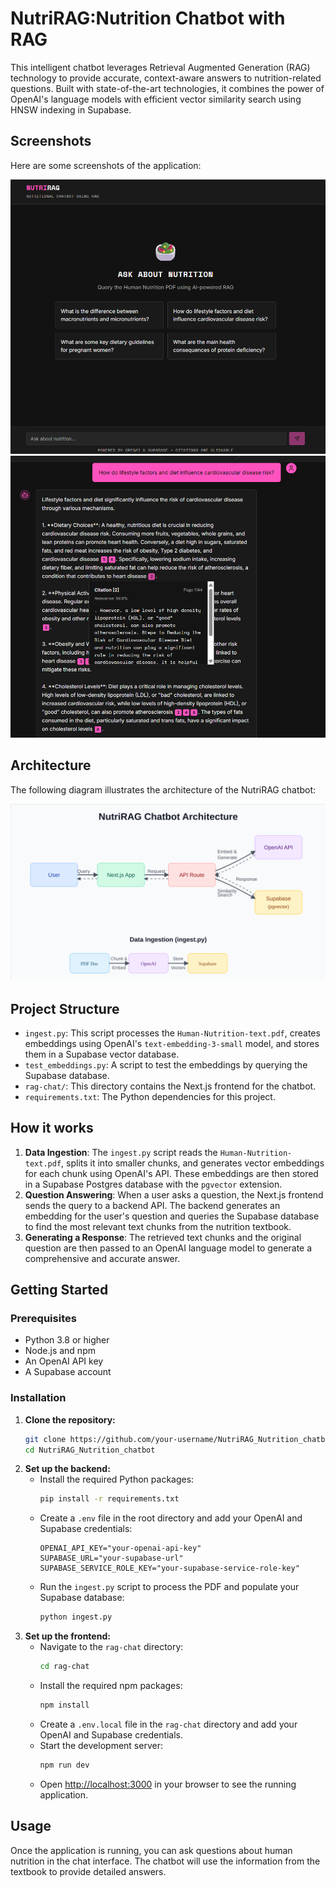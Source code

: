 # NutriRAG:Nutrition Chatbot with RAG

This intelligent chatbot leverages Retrieval Augmented Generation (RAG) technology to provide accurate, context-aware answers to nutrition-related questions. Built with state-of-the-art technologies, it combines the power of OpenAI's language models with efficient vector similarity search using HNSW indexing in Supabase.

## Screenshots

Here are some screenshots of the application:

![Screenshot 1](./rag-chat/public/Homepage_NutriRAG.png)
![Screenshot 2](./rag-chat/public/Chat-Interface.png)


## Architecture

The following diagram illustrates the architecture of the NutriRAG chatbot:

![Architecture Diagram](./rag-chat/public/assets/architecture.svg)

## Project Structure

-   `ingest.py`: This script processes the `Human-Nutrition-text.pdf`, creates embeddings using OpenAI's `text-embedding-3-small` model, and stores them in a Supabase vector database.
-   `test_embeddings.py`: A script to test the embeddings by querying the Supabase database.
-   `rag-chat/`: This directory contains the Next.js frontend for the chatbot.
-   `requirements.txt`: The Python dependencies for this project.

## How it works

1.  **Data Ingestion**: The `ingest.py` script reads the `Human-Nutrition-text.pdf`, splits it into smaller chunks, and generates vector embeddings for each chunk using OpenAI's API. These embeddings are then stored in a Supabase Postgres database with the `pgvector` extension.
2.  **Question Answering**: When a user asks a question, the Next.js frontend sends the query to a backend API. The backend generates an embedding for the user's question and queries the Supabase database to find the most relevant text chunks from the nutrition textbook.
3.  **Generating a Response**: The retrieved text chunks and the original question are then passed to an OpenAI language model to generate a comprehensive and accurate answer.


## Getting Started

### Prerequisites

-   Python 3.8 or higher
-   Node.js and npm
-   An OpenAI API key
-   A Supabase account

### Installation

1.  **Clone the repository:**
    ```bash
    git clone https://github.com/your-username/NutriRAG_Nutrition_chatbot.git
    cd NutriRAG_Nutrition_chatbot
    ```
2.  **Set up the backend:**
    -   Install the required Python packages:
        ```bash
        pip install -r requirements.txt
        ```
    -   Create a `.env` file in the root directory and add your OpenAI and Supabase credentials:
        ```env
        OPENAI_API_KEY="your-openai-api-key"
        SUPABASE_URL="your-supabase-url"
        SUPABASE_SERVICE_ROLE_KEY="your-supabase-service-role-key"
        ```
    -   Run the `ingest.py` script to process the PDF and populate your Supabase database:
        ```bash
        python ingest.py
        ```
3.  **Set up the frontend:**
    -   Navigate to the `rag-chat` directory:
        ```bash
        cd rag-chat
        ```
    -   Install the required npm packages:
        ```bash
        npm install
        ```
    -   Create a `.env.local` file in the `rag-chat` directory and add your OpenAI and Supabase credentials.
    -   Start the development server:
        ```bash
        npm run dev
        ```
    -   Open [http://localhost:3000](http://localhost:3000) in your browser to see the running application.

## Usage

Once the application is running, you can ask questions about human nutrition in the chat interface. The chatbot will use the information from the textbook to provide detailed answers.